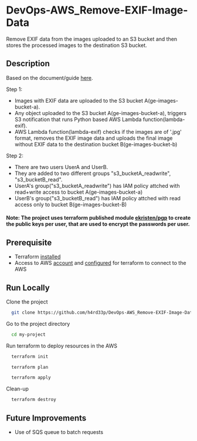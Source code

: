 # DevOps-AWS_Remove-EXIF-Image-Data

Remove EXIF data from the images uploaded to an S3 bucket and then stores the processed images to the destination S3 bucket. 

## Description
Based on the document/guide [here](https://eulink.smartrecruiters.com/c/eJx80EGL3CAYxvFPozeD-mrUg4fQSdqB7RbK3Afz-roTmCSDcRf225eFOba9_x94-OG-PtL2ec7R0gzB2558cBSMpKJtnqHwHI30yXKKqg89WCWt57Sm5f5jOdpev8a9VWjAaq8N5dmlGWdUmp7d5fNB8fv4Ov4eXq7jz-H8cr38un4bXk_n03AZ-S0WQsqWCiJ6Q4iyZJud8QaMyomIL1FLDUpKUD048B3M1vVUDAKU4oJkRh5rqq0S1velUT063Fd-j7fWHgeDgemJ6Qm7v1RMT0cVTwqRWkt4W2lrh3jUPYuMlunpXz5MT3M2waeiRXHaCjNDEsH1SUA2NEurtdLEYKoMTgcIehdIW6vpLhRf6TjSG51zlCpb0qiETcEIkzIIj0aJ4Dw41UPwRfG9Lm_LNm4fS923r4ux1LTxGm9dqszI-_JB3bLx9h_uPwEAAP__Ga2ZHA).

Step 1:
- Images with EXIF data are uploaded to the S3 bucket A(ge-images-bucket-a).
- Any object uploaded to the S3 bucket A(ge-images-bucket-a), triggers S3 notification that runs Python based AWS Lambda function(lambda-exif).
- AWS Lambda function(lambda-exif) checks if the images are of '.jpg' format, removes the EXIF image data and uploads the final image without EXIF data to the destination bucket B(ge-images-bucket-b)

Step 2:
- There are two users UserA and UserB.
- They are added to two different groups "s3_bucketA_readwrite", "s3_bucketB_read".
- UserA's group("s3_bucketA_readwrite") has IAM policy attched with read+write access to bucket A(ge-images-bucket-a)
- UserB's group("s3_bucketB_read") has IAM policy attched with read access only to bucket B(ge-images-bucket-B)
#### Note: The project uses terraform published module [ekristen/pgp](https://registry.terraform.io/providers/ekristen/pgp/latest) to create the public keys per user, that are used to encrypt the passwords per user.

## Prerequisite
- Terraform [installed](https://developer.hashicorp.com/terraform/tutorials/aws-get-started/install-cli)  
- Access to AWS [account](https://aws.amazon.com/resources/create-account/) and [configured](https://support.hashicorp.com/hc/en-us/articles/360041289933-Using-AWS-AssumeRole-with-the-AWS-Terraform-Provider) for terraform to connect to the AWS

## Run Locally

Clone the project

```bash
  git clone https://github.com/h4rd33p/DevOps-AWS_Remove-EXIF-Image-Data.git
```
Go to the project directory

```bash
  cd my-project
```
Run terraform to deploy resources in the AWS

```bash
  terraform init
```
```bash
  terraform plan
```
```bash
  terraform apply
```
Clean-up

```bash
  terraform destroy
```
## Future Improvements
- Use of SQS queue to batch requests